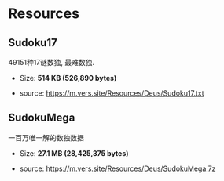 # Resources

## Sudoku17

49151种17谜数独, 最难数独.

- Size: **514 KB (526,890 bytes)**

- source: https://m.vers.site/Resources/Deus/Sudoku17.txt

## SudokuMega

一百万唯一解的数独数据

- Size: **27.1 MB (28,425,375 bytes)**

- source: https://m.vers.site/Resources/Deus/SudokuMega.7z
